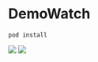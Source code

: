 # DemoWatch

`pod install`

![](https://github.com/teanet/DemoWatch/blob/master/Images/Simulator%20Screen%20Shot%20-%20Apple%20Watch%20Series%203%20-%2042mm%20-%202018-09-28%20at%2014.36.52.png)
![](https://github.com/teanet/DemoWatch/blob/master/Images/Simulator%20Screen%20Shot%20-%20Apple%20Watch%20Series%203%20-%2042mm%20-%202018-09-28%20at%2014.36.27.png)
